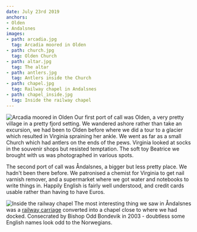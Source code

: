 ```yaml
---
date: July 23rd 2019
anchors:
- Olden
- Andalsnes
images:
- path: arcadia.jpg
  tag: Arcadia moored in Olden
- path: church.jpg
  tag: Olden Church
- path: altar.jpg
  tag: The altar
- path: antlers.jpg
  tag: Antlers inside the Church
- path: chapel.jpg
  tag: Railway chapel in Andalsnes
- path: chapel_inside.jpg
  tag: Inside the railway chapel
---
```

![Arcadia moored in Olden](arcadia.jpg)
Our first port of call was Olden, a very pretty village in a pretty fjord setting.
We wandered ashore rather than take an excursion, we had been to Olden
before where we did a tour to a glacier which resulted in Virginia
spraining her ankle. We went as far as a small Church which had antlers on the ends of
the pews. Virginia looked at socks in the souvenir shops but resisted
temptation. The soft toy Beatrice we brought with us was photographed
in various spots.

The second port of call was &Aring;ndalsnes, a bigger but less pretty place.
We hadn't been there before. We patronised
a chemist for Virginia to get nail varnish remover, and a supermarket where
we got water and notebooks to write things in. Happily English is fairly
well understood, and credit cards usable rather than having to have Euros.

![Inside the railway chapel](chapel_inside.jpg)
The most interesting thing we
saw in &Aring;ndalsnes was a
[railway carriage](https://visitromsdal.com/en/andalsnes-togkapell-2-en/) converted into a chapel close to where
we had docked. Consecrated by Bishop Odd Bondevik in 2003 - doubtless some
English names look odd to the Norwegians.
